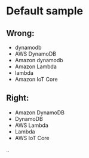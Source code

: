 # Default sample

## Wrong:

  * dynamodb
  * AWS DynamoDB
  * Amazon dynamodb
  * Amazon Lambda
  * lambda
  * Amazon IoT Core

## Right:

  * Amazon DynamoDB
  * DynamoDB
  * AWS Lambda
  * Lambda
  * AWS IoT Core

..
